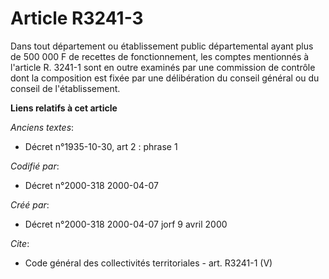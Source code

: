 # Article R3241-3

Dans tout département ou établissement public départemental ayant plus de 500 000 F de recettes de fonctionnement, les
comptes mentionnés à l'article R. 3241-1 sont en outre examinés par une commission de contrôle dont la composition est fixée
par une délibération du conseil général ou du conseil de l'établissement.

**Liens relatifs à cet article**

_Anciens textes_:

  - Décret n°1935-10-30, art 2 : phrase 1

_Codifié par_:

  - Décret n°2000-318 2000-04-07

_Créé par_:

  - Décret n°2000-318 2000-04-07 jorf 9 avril 2000

_Cite_:

  - Code général des collectivités territoriales - art. R3241-1 (V)
